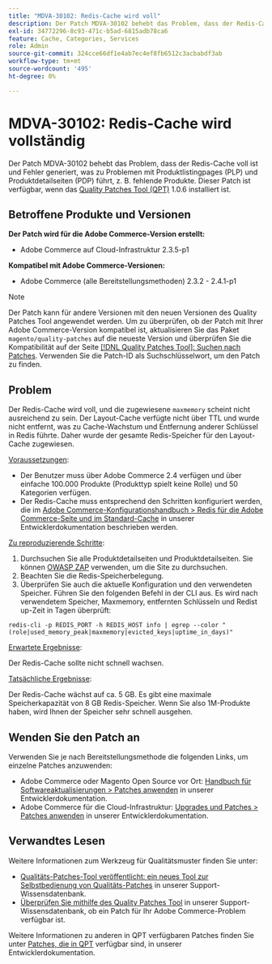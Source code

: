 ```yaml
---
title: "MDVA-30102: Redis-Cache wird voll"
description: Der Patch MDVA-30102 behebt das Problem, dass der Redis-Cache voll ist und Fehler generiert, was zu Problemen mit Produktlistingpages (PLP) und Produktdetailseiten (PDP) führt, z. B. fehlende Produkte. Dieser Patch ist verfügbar, wenn das [Quality Patches Tool (QPT)](https://devdocs.magento.com/guides/v2.4/comp-mgr/patching.html#mqp) 1.0.6 installiert ist.
exl-id: 34772296-8c93-471c-b5ad-6815adb78ca6
feature: Cache, Categories, Services
role: Admin
source-git-commit: 324cce66df1e4ab7ec4ef8fb6512c3acbabdf3ab
workflow-type: tm+mt
source-wordcount: '495'
ht-degree: 0%

---
```


# MDVA-30102: Redis-Cache wird vollständig

Der Patch MDVA-30102 behebt das Problem, dass der Redis-Cache voll ist und Fehler generiert, was zu Problemen mit Produktlistingpages (PLP) und Produktdetailseiten (PDP) führt, z. B. fehlende Produkte. Dieser Patch ist verfügbar, wenn das [Quality Patches Tool (QPT)](https://devdocs.magento.com/guides/v2.4/comp-mgr/patching.html#mqp) 1.0.6 installiert ist.

## Betroffene Produkte und Versionen

**Der Patch wird für die Adobe Commerce-Version erstellt:**

* Adobe Commerce auf Cloud-Infrastruktur 2.3.5-p1

**Kompatibel mit Adobe Commerce-Versionen:**

* Adobe Commerce (alle Bereitstellungsmethoden) 2.3.2 - 2.4.1-p1

>[!NOTE]
>
>Der Patch kann für andere Versionen mit den neuen Versionen des Quality Patches Tool angewendet werden. Um zu überprüfen, ob der Patch mit Ihrer Adobe Commerce-Version kompatibel ist, aktualisieren Sie das Paket `magento/quality-patches` auf die neueste Version und überprüfen Sie die Kompatibilität auf der Seite [[!DNL Quality Patches Tool]: Suchen nach Patches](https://devdocs.magento.com/quality-patches/tool.html#patch-grid). Verwenden Sie die Patch-ID als Suchschlüsselwort, um den Patch zu finden.

## Problem

Der Redis-Cache wird voll, und die zugewiesene `maxmemory` scheint nicht ausreichend zu sein. Der Layout-Cache verfügte nicht über TTL und wurde nicht entfernt, was zu Cache-Wachstum und Entfernung anderer Schlüssel in Redis führte. Daher wurde der gesamte Redis-Speicher für den Layout-Cache zugewiesen.

<u>Voraussetzungen</u>:

* Der Benutzer muss über Adobe Commerce 2.4 verfügen und über einfache 100.000 Produkte (Produkttyp spielt keine Rolle) und 50 Kategorien verfügen.
* Der Redis-Cache muss entsprechend den Schritten konfiguriert werden, die im [Adobe Commerce-Konfigurationshandbuch > Redis für die Adobe Commerce-Seite und im Standard-Cache](https://devdocs.magento.com/guides/v2.4/config-guide/redis/redis-pg-cache.html#example-command) in unserer Entwicklerdokumentation beschrieben werden.

<u>Zu reproduzierende Schritte</u>:

1. Durchsuchen Sie alle Produktdetailseiten und Produktdetailseiten. Sie können [OWASP ZAP](https://www.zaproxy.org/) verwenden, um die Site zu durchsuchen.
1. Beachten Sie die Redis-Speicherbelegung.
1. Überprüfen Sie auch die aktuelle Konfiguration und den verwendeten Speicher. Führen Sie den folgenden Befehl in der CLI aus. Es wird nach verwendetem Speicher, Maxmemory, entfernten Schlüsseln und Redist up-Zeit in Tagen überprüft:

```
redis-cli -p REDIS_PORT -h REDIS_HOST info | egrep --color "(role|used_memory_peak|maxmemory|evicted_keys|uptime_in_days)"
```

<u>Erwartete Ergebnisse</u>:

Der Redis-Cache sollte nicht schnell wachsen.

<u>Tatsächliche Ergebnisse</u>:

Der Redis-Cache wächst auf ca. 5 GB. Es gibt eine maximale Speicherkapazität von 8 GB Redis-Speicher. Wenn Sie also 1M-Produkte haben, wird Ihnen der Speicher sehr schnell ausgehen.

## Wenden Sie den Patch an

Verwenden Sie je nach Bereitstellungsmethode die folgenden Links, um einzelne Patches anzuwenden:

* Adobe Commerce oder Magento Open Source vor Ort: [Handbuch für Softwareaktualisierungen > Patches anwenden](https://devdocs.magento.com/guides/v2.4/comp-mgr/patching/mqp.html) in unserer Entwicklerdokumentation.
* Adobe Commerce für die Cloud-Infrastruktur: [Upgrades und Patches > Patches anwenden](https://devdocs.magento.com/cloud/project/project-patch.html) in unserer Entwicklerdokumentation.

## Verwandtes Lesen

Weitere Informationen zum Werkzeug für Qualitätsmuster finden Sie unter:

* [Qualitäts-Patches-Tool veröffentlicht: ein neues Tool zur Selbstbedienung von Qualitäts-Patches](/help/announcements/adobe-commerce-announcements/magento-quality-patches-released-new-tool-to-self-serve-quality-patches.md) in unserer Support-Wissensdatenbank.
* [Überprüfen Sie mithilfe des Quality Patches Tool](/help/support-tools/patches-available-in-qpt-tool/check-patch-for-magento-issue-with-magento-quality-patches.md) in unserer Support-Wissensdatenbank, ob ein Patch für Ihr Adobe Commerce-Problem verfügbar ist.

Weitere Informationen zu anderen in QPT verfügbaren Patches finden Sie unter [Patches, die in QPT](https://devdocs.magento.com/quality-patches/tool.html#patch-grid) verfügbar sind, in unserer Entwicklerdokumentation.
